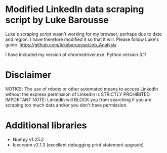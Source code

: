 # Modified LinkedIn data scraping script by Luke Barousse

Luke's scraping script wasn't working for my browser, perhaps due to date and region. I have therefore modified it so that it will. Please follow Luke's guide.
https://github.com/lukebarousse/Job_Analysis

I have included my version of chromedriver.exe. Python version 3.11.

# Disclaimer

NOTICE: The use of robots or other automated means to access LinkedIn without the express permission of LinkedIn is STRICTLY PROHIBITED.
IMPORTANT NOTE: LinkedIn will BLOCK you from searching if you are scraping too much data and/or you don't have permission.

# Additional libraries
- Numpy v1.25.2
- Icecream v2.1.3 (excellent debugging print statement upgrade)
